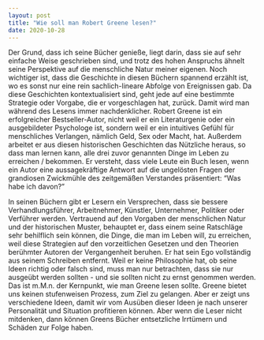 ```yaml
---
layout: post
title: "Wie soll man Robert Greene lesen?"
date: 2020-10-28
---
```


Der Grund, dass ich seine Bücher genieße, liegt darin, dass sie auf sehr einfache Weise geschrieben sind, und trotz des hohen Anspruchs ähnelt seine Perspektive auf die menschliche Natur meiner eigenen. Noch wichtiger ist, dass die Geschichte in diesen Büchern spannend erzählt ist, wo es sonst nur eine rein sachlich-lineare Abfolge von Ereignissen gab. Da diese Geschichten kontextualisiert sind, geht jede auf eine bestimmte Strategie oder Vorgabe, die er vorgeschlagen hat, zurück. Damit wird man während des Lesens immer nachdenklicher. Robert Greene ist ein erfolgreicher Bestseller-Autor, nicht weil er ein Literaturgenie oder ein ausgebildeter Psychologe ist, sondern weil er ein intuitives Gefühl für menschliches Verlangen, nämlich Geld, Sex oder Macht, hat. Außerdem arbeitet er aus diesen historischen Geschichten das Nützliche heraus, so dass man lernen kann, alle drei zuvor genannten Dinge im Leben zu erreichen / bekommen. Er versteht, dass viele Leute ein Buch lesen, wenn ein Autor eine aussagekräftige Antwort auf die ungelösten Fragen der grandiosen Zwickmühle des zeitgemäßen Verstandes präsentiert: “Was habe ich davon?”

In seinen Büchern gibt er Lesern ein Versprechen, dass sie bessere Verhandlungsführer, Arbeitnehmer, Künstler, Unternehmer, Politiker oder Verführer werden. Vertrauend auf den Vorgaben der menschlichen Natur und der historischen Muster, behauptet er, dass einem seine Ratschläge sehr behilflich sein können, die Dinge, die man im Leben will, zu erreichen, weil diese Strategien auf den vorzeitlichen Gesetzen und den Theorien berühmter Autoren der Vergangenheit beruhen. Er hat sein Ego vollständig aus seinem Schreiben entfernt. Weil er keine Philosophie hat, ob seine Ideen richtig oder falsch sind, muss man nur betrachten, dass sie nur ausgeübt werden sollten - und sie sollten nicht zu ernst genommen werden. Das ist m.M.n. der Kernpunkt, wie man Greene lesen sollte. Greene bietet uns keinen stufenweisen Prozess, zum Ziel zu gelangen. Aber er zeigt uns verschiedene Ideen, damit wir vom Ausüben dieser Ideen je nach unserer Personalität und Situation profitieren können. Aber wenn die Leser nicht mitdenken, dann können Greens Bücher entsetzliche Irrtümern und Schäden zur Folge haben.
